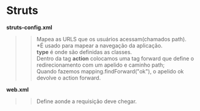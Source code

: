 # Struts 
**struts-config.xml**<br/> 
>>Mapea as URLS que os usuários acessam(chamados path). <br/> 
*É usado para mapear a navegação da aplicação. <br/> 
>>__type__ é onde são definidas as classes. <br/> 
>>Dentro da tag __action__ colocamos uma tag forward que define o <br/> 
redirecionamento com um apelido e caminho path; <br/> 
>>Quando fazemos mapping.findForward("ok"), o apelido ok devolve o action forward. <br/> 

**web.xml** <br/> 
>>Define aonde a requisição deve chegar. 
